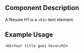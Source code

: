 Component Description
---------------------

A Nessie H1 is a `<h1>` text element.

Example Usage
-------------

    <H1>Your title goes here</H1>
